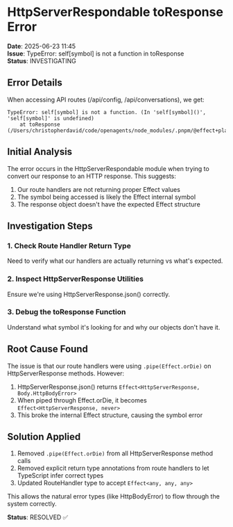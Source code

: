 # HttpServerRespondable toResponse Error

**Date**: 2025-06-23 11:45  
**Issue**: TypeError: self[symbol] is not a function in toResponse  
**Status**: INVESTIGATING  

## Error Details

When accessing API routes (/api/config, /api/conversations), we get:
```
TypeError: self[symbol] is not a function. (In 'self[symbol]()', 'self[symbol]' is undefined)
    at toResponse (/Users/christopherdavid/code/openagents/node_modules/.pnpm/@effect+platform@0.84.6_effect@3.16.3/node_modules/@effect/platform/dist/esm/HttpServerRespondable.js:33:28)
```

## Initial Analysis

The error occurs in the HttpServerRespondable module when trying to convert our response to an HTTP response. This suggests:

1. Our route handlers are not returning proper Effect values
2. The symbol being accessed is likely the Effect internal symbol
3. The response object doesn't have the expected Effect structure

## Investigation Steps

### 1. Check Route Handler Return Type

Need to verify what our handlers are actually returning vs what's expected.

### 2. Inspect HttpServerResponse Utilities

Ensure we're using HttpServerResponse.json() correctly.

### 3. Debug the toResponse Function

Understand what symbol it's looking for and why our objects don't have it.

## Root Cause Found

The issue is that our route handlers were using `.pipe(Effect.orDie)` on HttpServerResponse methods. However:

1. HttpServerResponse.json() returns `Effect<HttpServerResponse, Body.HttpBodyError>`
2. When piped through Effect.orDie, it becomes `Effect<HttpServerResponse, never>`
3. This broke the internal Effect structure, causing the symbol error

## Solution Applied

1. Removed `.pipe(Effect.orDie)` from all HttpServerResponse method calls
2. Removed explicit return type annotations from route handlers to let TypeScript infer correct types
3. Updated RouteHandler type to accept `Effect<any, any, any>` 

This allows the natural error types (like HttpBodyError) to flow through the system correctly.

**Status**: RESOLVED ✅